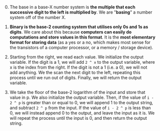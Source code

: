 0. The base in a base-X number system is **the multiple that each successive digit to the left is multiplied by**. We are "**basing**" a number system off of the number X.

1. **Binary is the base-2 counting system that utilises only 0s and 1s as digits**. We care about this because **computers can easily do computations and store values in this format**. It is the **most elementary format for storing data** (as a yes or a no, which makes most sense for the transistors of a computer processor, or a memory / storage device).

2. Starting from the right, we read each value. We initialize the output variable. If the digit is a 1, we will add `2 ^ x` to the output variable, where x is the index from the right. If the digit is not a 1 (i.e. a 0), we will not add anything. We the scan the next digit to the left, repeating this process until we run out of digits. Finally, we will return the output variable.

3. We take the floor of the base-2 logarithm of the input and store that value in p. We also initialize the output variable. Then, if the value of `i - 2 ^ p` is greater than or equal to 0, we will append 1 to the output string, and subtract `2 ^ p` from the input. If the value of `i - 2 ^ p` is less than 0, we will instead append 0 to the output, and leave the input as it is. We will repeat the process until the input is 0, and then return the output string.

